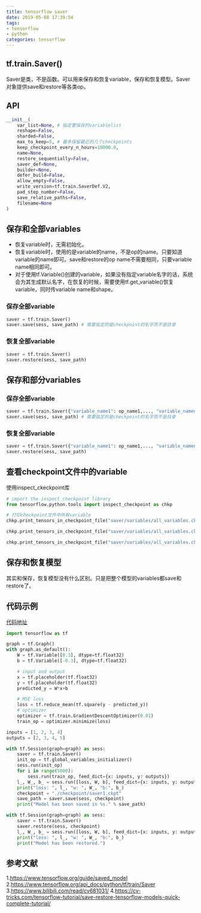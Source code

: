 ```yaml
---
title: tensorflow saver
date: 2019-05-08 17:39:54
tags:
- tensorflow
- python
categories: tensorflow
---
```


## tf.train.Saver()
Saver是类，不是函数。可以用来保存和恢复variable，保存和恢复模型。Saver对象提供save和restore等各类op。

## API
``` python
__init__(
    var_list=None, # 指定要保存的variablelist
    reshape=False,
    sharded=False,
    max_to_keep=5, # 最多保留最近的几个checkpoints
    keep_checkpoint_every_n_hours=10000.0,
    name=None,
    restore_sequentially=False,
    saver_def=None,
    builder=None,
    defer_build=False,
    allow_empty=False,
    write_version=tf.train.SaverDef.V2,
    pad_step_number=False,
    save_relative_paths=False,
    filename=None
)
```

## 保存和全部variables
- 恢复variable时，无需初始化。
- 恢复variable时，使用的是variable的name，不是op的name。只要知道variable的name即可。save和restore的op name不需要相同，只要variable name相同即可。
- 对于使用tf.Variable()创建的variable，如果没有指定variable名字的话，系统会为其生成默认名字，在恢复的时候，需要使用tf.get_variable()恢复variable，同时传variable name和shape。

### 保存全部variable
``` python
saver = tf.train.Saver()
saver.save(sess, save_path) # 需要指定的是checkpoint的名字而不是目录
```
### 恢复全部variable
``` python
saver = tf.train.Saver()
saver.restore(sess, save_path)
```

## 保存和部分variables
### 保存全部variable
``` python
saver = tf.train.Saver({"variable_name1": op_name1,..., "variable_namen": op_namen})
saver.save(sess, save_path) # 需要指定的是checkpoint的名字而不是目录
```

### 恢复全部variable
``` python
saver = tf.train.Saver({"variable_name1": op_name1,..., "variable_namen": op_namen})
saver.restore(sess, save_path)
```

## 查看checkpoint文件中的variable
使用inspect_ckeckpoint库
``` python
# import the inspect_checkpoint library
from tensorflow.python.tools import inspect_checkpoint as chkp

# 打印checkpoint文件中所有variable
chkp.print_tensors_in_checkpoint_file("saver/variables/all_variables.ckpt", tensor_name='', all_tensors=True)

chkp.print_tensors_in_checkpoint_file("saver/variables/all_variables.ckpt", tensor_name='v1', all_tensors=False)

chkp.print_tensors_in_checkpoint_file("saver/variables/all_variables.ckpt", tensor_name='v2', all_tensors=False)
```

## 保存和恢复模型
其实和保存，恢复模型没有什么区别。只是把整个模型的variables都save和restore了。

## 代码示例
[代码地址](https://github.com/mxxhcm/code/tree/master/tf/some_ops/saver_restore)
``` python
import tensorflow as tf

graph = tf.Graph()
with graph.as_default():
    W = tf.Variable([0.3], dtype=tf.float32)
    b = tf.Variable([-0.3], dtype=tf.float32)

    # input and output
    x = tf.placeholder(tf.float32)
    y = tf.placeholder(tf.float32)
    predicted_y = W*x+b

    # MSE loss
    loss = tf.reduce_mean(tf.square(y - predicted_y))
    # optimizer
    optimizer = tf.train.GradientDescentOptimizer(0.01)
    train_op = optimizer.minimize(loss)

inputs = [1, 2, 3, 4]
outputs = [2, 3, 4, 5]

with tf.Session(graph=graph) as sess:
    saver = tf.train.Saver()
    init_op = tf.global_variables_initializer()
    sess.run(init_op)
    for i in range(5000):
        sess.run(train_op, feed_dict={x: inputs, y: outputs})
    l_, W_, b_ = sess.run([loss, W, b], feed_dict={x: inputs, y: outputs})
    print("loss: ", l_, "w: ", W_, "b:", b_)
    checkpoint = "./checkpoint/saver1.ckpt"
    save_path = saver.save(sess, checkpoint)
    print("Model has been saved in %s." % save_path)

with tf.Session(graph=graph) as sess:
    saver = tf.train.Saver()
    saver.restore(sess, checkpoint)
    l_, W_, b_ = sess.run([loss, W, b], feed_dict={x: inputs, y: outputs})
    print("loss: ", l_, "w: ", W_, "b:", b_)
    print("Model has been restored.")
```


## 参考文献
1.https://www.tensorflow.org/guide/saved_model
2.https://www.tensorflow.org/api_docs/python/tf/train/Saver
3.https://www.bilibili.com/read/cv681031/
4.https://cv-tricks.com/tensorflow-tutorial/save-restore-tensorflow-models-quick-complete-tutorial/
